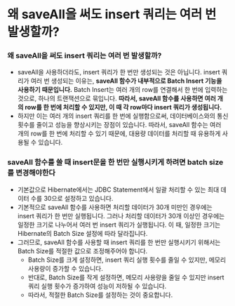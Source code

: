 # **왜 saveAll을 써도 insert 쿼리는 여러 번 발생할까?**

### **왜 saveAll을 써도 insert 쿼리는 여러 번 발생할까?**

- saveAll을 사용하더라도, insert 쿼리가 한 번만 생성되는 것은 아닙니다. insert 쿼리가 여러 번 생성되는 이유는, **saveAll 함수가 내부적으로 Batch Insert 기능을 사용하기 때문입니다.** Batch Insert는 여러 개의 row를 연결해서 한 번에 입력하는 것으로, 하나의 트랜잭션으로 묶입니다. **따라서, saveAll 함수를 사용하면 여러 개의 row를 한 번에 처리할 수 있지만, 이 때 각 row마다 insert 쿼리가 생성됩니다.**
- 하지만 이는 여러 개의 insert 쿼리를 한 번에 실행함으로써, 데이터베이스와의 통신 횟수를 줄이고 성능을 향상시키는 장점이 있습니다. 따라서, saveAll 함수는 여러 개의 row를 한 번에 처리할 수 있기 때문에, 대용량 데이터를 처리할 때 유용하게 사용될 수 있습니다.

### saveAll 함수를 쓸 때 insert문을 한 번만 실행시키게 하려면 batch size를 변경해야한다

- 기본값으로 Hibernate에서는 JDBC Statement에서 일괄 처리할 수 있는 최대 데이터 수를 30으로 설정하고 있습니다.
- 기본적으로 saveAll 함수를 사용하면 처리할 데이터가 30개 미만인 경우에는 insert 쿼리가 한 번만 실행됩니다. 그러나 처리할 데이터가 30개 이상인 경우에는 일정한 크기로 나누어서 여러 번 insert 쿼리가 실행됩니다. 이 때, 일정한 크기는 Hibernate의 Batch Size 설정에 따라 달라집니다.
- 그러므로, saveAll 함수를 사용할 때 insert 쿼리를 한 번만 실행시키기 위해서는 Batch Size를 적절한 값으로 조정해주어야 합니다.
    - Batch Size를 크게 설정하면, insert 쿼리 실행 횟수를 줄일 수 있지만, 메모리 사용량이 증가할 수 있습니다.
    - 반대로, Batch Size를 작게 설정하면, 메모리 사용량을 줄일 수 있지만 insert 쿼리 실행 횟수가 증가하여 성능이 저하될 수 있습니다.
    - 따라서, 적절한 Batch Size를 설정하는 것이 중요합니다.
